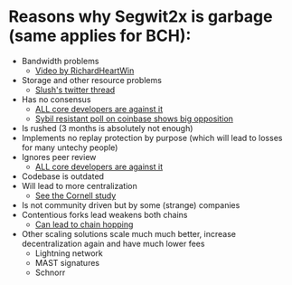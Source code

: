 # Reasons why Segwit2x is garbage (same applies for BCH):

* Bandwidth problems
  * [Video by RichardHeartWin](https://www.youtube.com/watch?time_continue=2941&v=iFJ2MZ3KciQ)
* Storage and other resource problems
  * [Slush's twitter thread](https://twitter.com/slushcz/status/895537494049030146)
* Has no consensus
  * [ALL core developers are against it](https://en.bitcoin.it/wiki/Segwit_support)
  * [Sybil resistant poll on coinbase shows big opposition](https://luke.dashjr.org/programs/kycpoll/answers.php)
* Is rushed (3 months is absolutely not enough)
* Implements no replay protection by purpose (which will lead to losses for many untechy people)
* Ignores peer review
  * [ALL core developers are against it](https://en.bitcoin.it/wiki/Segwit_support)
* Codebase is outdated
* Will lead to more centralization
  * [See the Cornell study](http://fc16.ifca.ai/bitcoin/papers/CDE+16.pdf)
* Is not community driven but by some (strange) companies
* Contentious forks lead weakens both chains
  * [Can lead to chain hopping](https://eprint.iacr.org/2017/731.pdf)
* Other scaling solutions scale much much better, increase decentralization again and have much lower fees 
  * Lightning network
  * MAST signatures
  * Schnorr 

